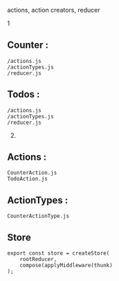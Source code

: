 actions, action creators, reducer

1
## Counter :
    /actions.js
    /actionTypes.js
    /reducer.js
    
## Todos :
    /actions.js
    /actionTypes.js
    /reducer.js

2.
## Actions :
    CounterAction.js
    TodoAction.js
## ActionTypes :
    CounterActionType.js
    
    
## Store
    export const store = createStore( 
        rootReducer,
        compose(applyMiddleware(thunk)
    );
